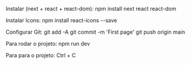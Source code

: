 Instalar (next + react + react-dom):
    npm install next react react-dom

Instalar Icons:
    npm install react-icons --save



Configurar Git:
    git add -A
    git commit -m 'First page'
    git push origin main

Para rodar o projeto:
    npm run dev

Para para o projeto:
    Ctrl + C


